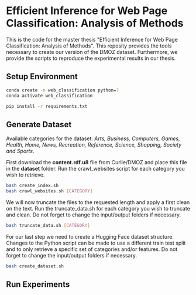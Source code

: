 # Efficient Inference for Web Page Classification: Analysis of Methods
This is the code for the master thesis "Efficient Inference for Web Page Classification: Analysis of Methods".
This reposity provides the tools necessary to create our version of the DMOZ dataset. Furthermore, we provide the scripts to reproduce the experimental results in our thesis.

## Setup Environment

```bash
conda create -n web_classification python=?
conda activate web_classification
```

```bash
pip install -r requirements.txt
```

## Generate Dataset
Available categories for the dataset: _Arts, Business, Computers, Games, Health, Home, News, Recreation, Reference, Science, Shopping, Society and Sports_.

First download the **content.rdf.u8** file from Curlie/DMOZ and place this file in the **dataset** folder. Run the crawl_websites script for each category you wish to retrieve.
```bash
bash create_index.sh
bash crawl_websites.sh [CATEGORY]
```

We will now truncate the files to the requested length and apply a first clean on the text. Run the truncate_data.sh for each category you wish to truncate and clean. Do not forget to change the input/output folders if necessary.
```bash
bash truncate_data.sh [CATEGORY]
```

For our last step we need to create a Hugging Face dataset structure. Changes to the Python script can be made to use a different train test split and to only retrieve a specific set of categories and/or features. Do not forget to change the input/output folders if necessary. 
```bash
bash create_dataset.sh
```

## Run Experiments

##
